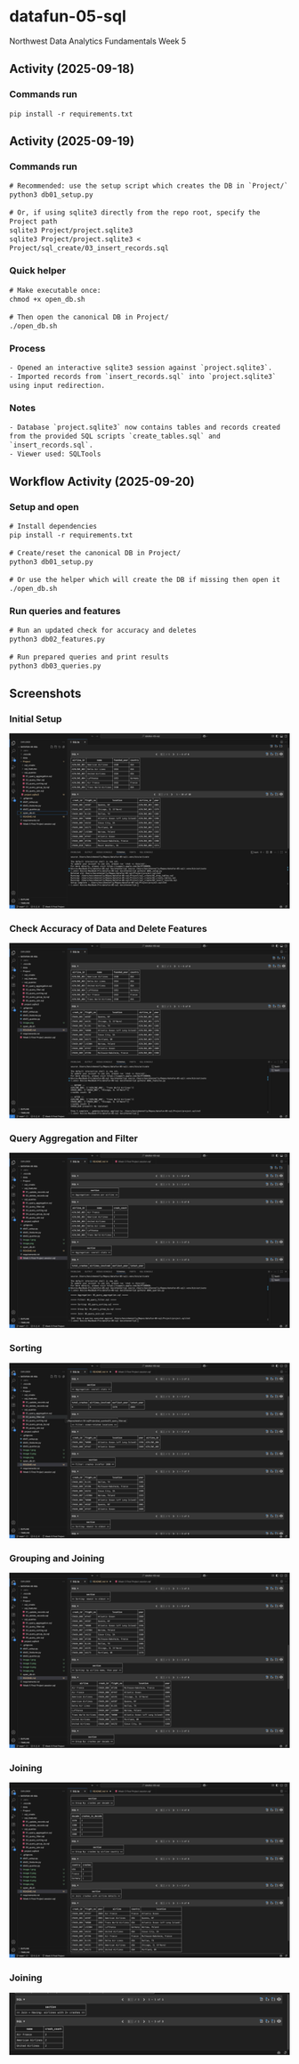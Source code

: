 # datafun-05-sql
Northwest Data Analytics Fundamentals Week 5

## Activity (2025-09-18)

### Commands run
```
pip install -r requirements.txt
```

## Activity (2025-09-19)

### Commands run
```
# Recommended: use the setup script which creates the DB in `Project/`
python3 db01_setup.py

# Or, if using sqlite3 directly from the repo root, specify the Project path
sqlite3 Project/project.sqlite3
sqlite3 Project/project.sqlite3 < Project/sql_create/03_insert_records.sql
```

### Quick helper
```
# Make executable once:
chmod +x open_db.sh

# Then open the canonical DB in Project/
./open_db.sh
```

### Process
```
- Opened an interactive sqlite3 session against `project.sqlite3`.
- Imported records from `insert_records.sql` into `project.sqlite3` using input redirection.
```

### Notes
```
- Database `project.sqlite3` now contains tables and records created from the provided SQL scripts `create_tables.sql` and `insert_records.sql`.
- Viewer used: SQLTools
```

## Workflow Activity (2025-09-20)

### Setup and open
```
# Install dependencies
pip install -r requirements.txt

# Create/reset the canonical DB in Project/
python3 db01_setup.py

# Or use the helper which will create the DB if missing then open it
./open_db.sh
```

### Run queries and features
```
# Run an updated check for accuracy and deletes
python3 db02_features.py

# Run prepared queries and print results
python3 db03_queries.py
```

## Screenshots

### Initial Setup
![Initial Setup](./images/image.png)

### Check Accuracy of Data and Delete Features
![Update/Delete Features](./images/image-1.png)

### Query Aggregation and Filter
![Before/After Snapshots](./images/image-2.png)

### Sorting
![Query Results](./images/image-3.png)

### Grouping and Joining
![Features Demo](./images/image-4.png)

### Joining 
![Aggregated Queries](./images/image-5.png)

### Joining
![test](./images/image-6.png)